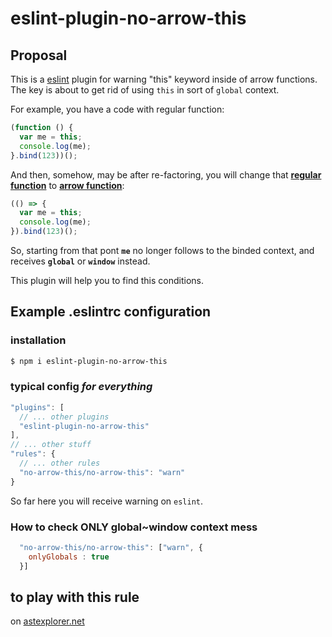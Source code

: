 # eslint-plugin-no-arrow-this

## Proposal

This is a [eslint](https://eslint.org/) plugin for warning "this" keyword inside of arrow functions. The key is about to get rid of using `this` in sort of `global` context.

For example, you have a code with regular function:

```javascript
(function () {
  var me = this;
  console.log(me);
}.bind(123))();
```

And then, somehow, may be after re-factoring, you will change that [**regular function**](https://developer.mozilla.org/en-US/docs/Web/JavaScript/Reference/Global_Objects/Function) to [**arrow function**](https://developer.mozilla.org/en-US/docs/Web/JavaScript/Reference/Functions/Arrow_functions):

```javascript
(() => {
  var me = this;
  console.log(me);
}).bind(123)();

```

So, starting from that pont __`me`__ no longer follows to the binded context, and receives **`global`** or **`window`** instead.

This plugin will help you to find this conditions.


## Example .eslintrc configuration

### installation
```bash
$ npm i eslint-plugin-no-arrow-this
```

### typical config *for everything*
```javascript
"plugins": [
  // ... other plugins
  "eslint-plugin-no-arrow-this"
],
// ... other stuff
"rules": {
  // ... other rules
  "no-arrow-this/no-arrow-this": "warn"
}
```
So far here you will receive warning on `eslint`.

### How to check ONLY global~window context mess
```javascript
  "no-arrow-this/no-arrow-this": ["warn", {
    onlyGlobals : true
  }]
```

## to play with this rule
on [astexplorer.net](https://astexplorer.net/#/gist/1b0e7979d799635ae74f6bb15acf6c5a/a83c95146598f1ad828646ac71d556a8a5a8b839)
